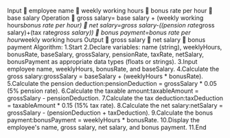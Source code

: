 Input 
	employee name 
	weekly working hours
	bonus rate per hour
	base salary 
Operation 
	gross salary= base salary + (weekly working hours*bonus rate per hour)
	net salary=gross salary-((pension rate*gross salary)+(tax rate*gross salary))
	bonus payment=bonus rate per hour*weekly working hours 
Output 
	gross salary
	net salary 
	bonus payment 
Algorithm:
1.Start
2.Declare variables: name (string), weeklyHours, bonusRate, baseSalary, grossSalary, pensionRate, taxRate, netSalary, bonusPayment as appropriate data types (floats or strings).
3.Input employee name, weeklyHours, bonusRate, and baseSalary.
4.Calculate the gross salary:grossSalary = baseSalary + (weeklyHours * bonusRate).
5.Calculate the pension deduction:pensionDeduction = grossSalary * 0.05 (5% pension rate).
6.Calculate the taxable amount:taxableAmount = grossSalary - pensionDeduction.
7.Calculate the tax deduction:taxDeduction = taxableAmount * 0.15 (15% tax rate).
8.Calculate the net salary:netSalary = grossSalary - (pensionDeduction + taxDeduction).
9.Calculate the bonus payment:bonusPayment = weeklyHours * bonusRate.
10.Display the employee's name, gross salary, net salary, and bonus payment.
11.End
